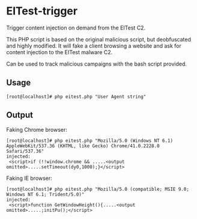 # EITest-trigger
Trigger content injection on demand from the EITest C2. 

This PHP script is based on the original malicious script, but deobfuscated and highly modified. It will fake a client browsing a website and ask for content injection to the EITest malware C2.

Can be used to track malicious campaigns with the bash script provided.
## Usage
```
[root@localhost]# php eitest.php "User Agent string"
```
## Output
Faking Chrome browser:
```
[root@localhost]# php eitest.php "Mozilla/5.0 (Windows NT 6.1) AppleWebKit/537.36 (KHTML, like Gecko) Chrome/41.0.2228.0 Safari/537.36"
injected:
 <script>if (!!window.chrome && .....<output omitted>.....setTimeout(dy0,1000);}</script> 
```
Faking IE browser:
```
[root@localhost]# php eitest.php "Mozilla/5.0 (compatible; MSIE 9.0; Windows NT 6.1; Trident/5.0)"
injected:
 <script>function GetWindowHeight(){.....<output omitted>.....;initPu();</script> 
```
